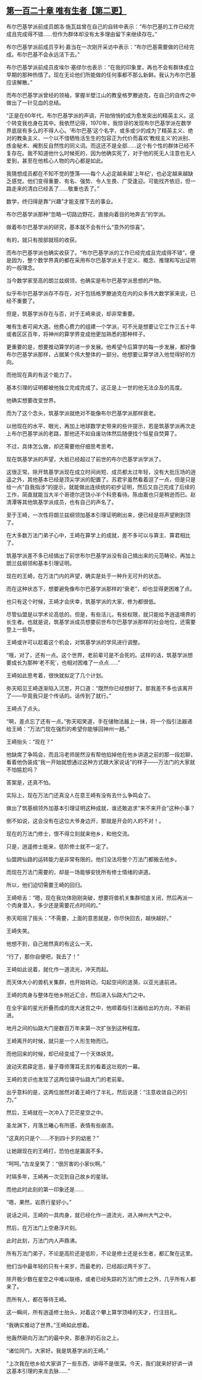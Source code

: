 ## [第一百二十章 唯有生者【第二更】](https://www.xxbiquge.com/11_11207/9242487.html)


  布尔巴基学派前成员朗洛·施瓦兹曾在自己的自转中表示：“布尔巴基的工作已经完成且完成得不错……但作为群体却没有太多理由留下来继续存在。”

  布尔巴基学派前成员亨利·嘉当在一次刚开采访中表示：“布尔巴基需要做的已经完成。布尔巴基不会永远活下去。”

  布尔巴基学派前成员皮埃尔·塞缪尔也表示：“在我的印象里，再也不会有群体成立早期的那种热情了。现在无论他们所能做的任何事都不那么新鲜。我认为布尔巴基应该解散。”

  而布尔巴基学派曾经的领袖，掌握半壁江山的教皇格罗滕迪克，在自己的自传之中做出了一针见血的总结。

  “正是在60年代，布尔巴基学派的声调，开始悄悄的成为愈发突出的精英主义。这个转变我也身在其中。我依然记得，1970年，我惊讶的发现布尔巴基学派在数学界底层有多么的不得人心。‘布尔巴基’这个名字，或多或少的成为了精英主义、绝对的教条主义、一个以不惜牺牲活生生的包容正为代价而喜欢‘教规主义’的派别、炼金秘术、阉割反自然性的同义词。而这还不是全部……这个有个性的群体已经不复存在。我不知道他什么时候死的，因为他确实死了，对于他的死无人注意也无人爱到，甚至在他核心人物的内心都是如此。

  我猜想成员都在不知不觉的堕落——每个人必定越来越‘上年纪’，也必定越来越缺乏感觉。他们变得重要、有名、强势、令人生畏、广受逢迎。可能找齐依旧，但一路走来的清白已经丢了……敬重也丢了。”

  数学，终归得是靠“兴趣”才能支撑下去的事业。

  布尔巴基学派那种“忽略一切路边野花，直接向着目的地奔去”的学派。

  做着布尔巴基学派的研究，基本就不会有什么“意外的惊喜”。

  有的，就只有按部就班的收获。

  而布尔巴基学派也确实收获了。“布尔巴基学派的工作已经完成且完成得不错”，便是因为，整个数学界真的都在采用布尔巴基学派关于定义、概念、推理和写出证明的一般理念。

  当今数学家至高的朗兰兹纲领，也确实是布尔巴基学派思想的产物。

  似乎布尔巴基学派存不存在，对于包括格罗滕迪克在内的众多伟大数学家来说，已经不重要了。

  但是，筑基学派存在与否，对于王崎来说，却非常重要。

  唯有生者可闻大道。他费心费力的组建一个学派，可不光是想要让它工作三五十年或者区区百年，将神州的算学界变成他更加熟悉的那种样子。

  更重要的是，想要推动算学的进一步发展。他希望今后算学的每一步发展，都好像布尔巴基学派那样，占据某个伟大整体的一部分。他想要让算学进入他觉得好的方向。

  而他现在真的有这个能力了。

  基本引理的证明都被他独立完成完成了。这正是上一世的他无法企及的高度。

  他确实想要改变世界。

  而为了这个念头，筑基学派就绝对不能像布尔巴基学派那样衰老。

  以他现在的水平、眼光，再加上地球数学史带来的些许提示，若是筑基学派再次走上布尔巴基学派的老路，那他还不如自废功体然后随便找个恒星自焚算了。

  不过，具体怎么做，却还需要他仔细思考思考。

  现在筑基学派的声望，大抵已经超过了前世的布尔巴基学派学派了。

  这很正常。除开筑基学派现在成立时间尚短、成员都太过年轻，没有大批压场的逍遥之外，其他基本已经是顶尖学派的配置了。苏君宇虽然看着逗了一点，但是只是给一点“自我指涉”的提示，就能做出连续统的初步证明，然后又自己完成了后续的工作，简直就能当大半个哥德尔还饶小半个科恩看待。陈由嘉也只是稍逊而已。赵清潭等其他筑基学派成员，也有自己的声名了。

  至于王崎，一次性将朗兰兹纲领加基本引理证明刷出来，便已经是将声望刷到顶了。

  在大多数万法门弟子心中，王崎在算学上的成就，差不多可以与算主、算君相比了。

  筑基学派差不多已经搞出了前世布尔巴基学派没有自己搞出来的元范畴论，再加上朗兰兹纲领和基本引理证明。

  现在的王崎，在万法门内的声望，确实是处于一种升无可升的状态。

  而在这种状态下，想要避免像布尔巴基学派那样的“衰老”，却也显得更困难了点。

  也只有这个时候，王崎才会庆幸，筑基学派的大家，修为都很低。

  尽管仙盟是以学术论高低的。但是，有些活儿，有些权限，就只能给予逍遥境界的长生者。也就是说，筑基学派成员想要前世布尔巴基学派那样的社会地位，还需要登上一些年。

  王崎或许可以趁着这个机会，对筑基学派的学风进行调整。

  “哦，对了，还有一点。这个世界，老前辈可是不会死的。这样的话，筑基学派想要成长为那种‘老不死’，也相对困难了一点点……”

  王崎如此思考着，很快就拟定了几个计划。

  弥天昭见王崎逐渐陷入沉思，开口道：“既然你已经想好了。那我差不多也该离开了——毕竟我只是个传话的。话传到了就行。”

  王崎点了点头。

  “啊，差点忘了还有一点。”弥天昭笑道，手在储物法器上一抹，将一个指引法器递给王崎：“万法门现在强烈的希望你能够回神州一趟。”

  王崎抬头：“现在？”

  他缺席了争鸣会，而且冯老师居然没有帮他掐掉他在他乡讲道之前的那一段尬聊，看着他伪装成“我一开始就想通过这种方式跟大家说话”的样子——万法门的大家就不怕尴尬吗？

  答案是，还真不怕。

  实际上，现在万法门还真没人在意王崎有没有去什么争鸣会了。

  做出了筑基纲领外加基本引理证明这种成就，谁还敢追求“来不来开会”这种小事？

  倒不如说，这会没有在这位大爷身边开，那就是开会的人的不对！。

  现在的万法门修士，恨不得立刻就来他乡，和他交流。

  只是，逍遥修士能来，低阶修士就不一定了。

  仙盟跨仙路的运转能力是非常有限的。他们没法将整个万法门都搬去他乡。

  而现在万法门需要的，却是一场能够安抚所有修士情绪的讲道。

  所以，他们迫切需要王崎的回归。

  王崎咂舌：“嗯，现在我功体刚刚突破，想要将兽机关集群彻底关闭，然后再派一个肉身潜入，多少还是需要花点时间的。”

  弥天昭摇了摇头：“不需要，上面的意思就是，你尽快回去，越快越好。”

  王崎失笑。

  他想不到，自己居然真的有这么一天。

  “行了，那你自便吧，我去了！”

  王崎如此说着，就化作一道流光，冲天而起。

  而天体大小的兽机关集群，也开始转动，勾起空间的涟漪，以亚光速前进。

  王崎的肉身与整体在他乡附近汇合，然后进入仙路大门之中。

  在全宇宙的星光折叠而成的庞大迷宫之中，他顺着指引法器给出的方向，不断前进。

  地月之间的仙路大门是数百万年来第一次扩张到这种程度。

  王崎离开的时候，就只是一个人形生物而已。

  而他回来的时候，却已经变成了一个天体妖灵。

  波动天君薛定恶，量子尊师薄耳无言的看着这壮观的一幕。

  王崎的灵识也发现了这两位镇守仙路大门的老前辈。

  出乎意料的是，这两位居然对着王崎行了半礼，然后说道：“注意收敛自己的引力。”

  然后，王崎就在一次冲入了茫茫星空之中。

  圣龙渊下，月落兰曦心有所感，表情有些崩溃。

  “这真的只是个……不到四十岁的幼崽？”

  让她跟现在的王崎打，恐怕也是赢面不多。

  “呵呵。”古龙皇笑了：“很厉害的小家伙啊。”

  时隔多年，王崎再一次见到自己故乡的星球。

  而他此时此刻的第一印象还是……

  “嗯，果然，岩质行星好小。”

  说话之间，王崎的一具肉身，就已经化作一道流光，进入神州大气之中。

  然后，在万法门上空悬浮片刻。

  此时此刻，万法门内人声鼎沸。

  所有万法门弟子，不论是高阶还是低阶，不论是修士还是长生者，都汇聚在这里。

  他们当中最年轻的只有十来岁，而最老的，已经超过两千岁了。

  除开极少数在星空之中难以联络，或者已经失踪的万法门修士之外，几乎所有人都来了。

  而所有人，都在等待王崎。

  这一瞬间，所有逍遥修士抬头，对着这个攀上算学顶峰的天才，行注目礼。

  “我确实推动了世界。”王崎如此想着。

  他轰然砸向万法门的最中央，那悬浮的石台之上。

  “诸位同门，大家好。我是筑基学派的王崎。”

  “上次我在他乡给大家讲了一些东西，讲得不是很深。今天，我们就来好好讲一讲这基本引理的来龙去脉……”
